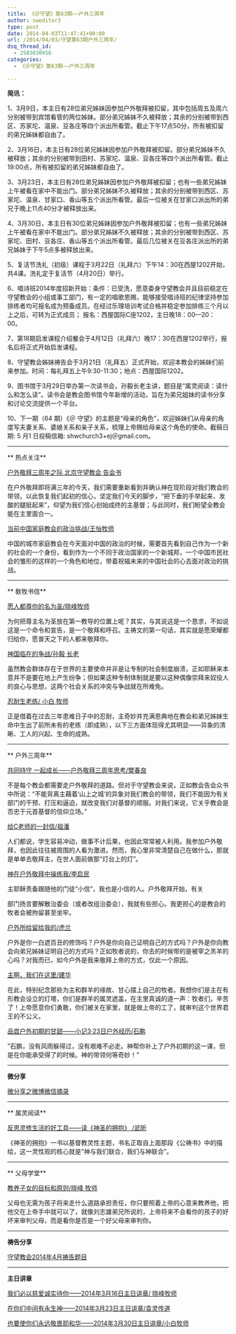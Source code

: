 ```yaml
---
title: 《＠守望》第63期——户外三周年
author: sweditor3
type: post
date: 2014-04-03T11:47:41+00:00
url: /2014/04/03/守望第63期户外三周年/
dsq_thread_id:
  - 2583030956
categories:
  - 《＠守望》第63期——户外三周年

---
```

**简讯：**

1、3月9日，本主日有28位弟兄姊妹因参加户外敬拜被扣留，其中包括周五及周六分别被带到宾馆看管的两位姊妹。部分弟兄姊妹不久被释放；其余的分别被带到西区、苏家坨、温泉、豆各庄等四个派出所看管。截止下午17点50分，所有被扣留的弟兄姊妹都自由了。

2、3月16日，本主日有28位弟兄姊妹因参加户外敬拜被扣留。部分弟兄姊妹不久被释放；其余的分别被带到田村、苏家坨、温泉、豆各庄等四个派出所看管。截止19:00点，所有被扣留的弟兄姊妹都自由了。

3、3月23日，本主日有28位弟兄姊妹因参加户外敬拜被扣留；也有一些弟兄姊妹上午被看在家中不能出门。部分弟兄姊妹不久被释放；其余的分别被带到西区、苏家坨、温泉、甘家口、香山等五个派出所看管。最后一位被关在甘家口派出所的弟兄于晚上11点40分才被释放出来。

4、3月30日，本主日有30位弟兄姊妹因参加户外敬拜被扣留；也有一些弟兄姊妹上午被看在家中不能出门。部分弟兄姊妹不久被释放；其余的分别被带到西区、苏家坨、田村、豆各庄、香山等五个派出所看管。最后几位被关在豆各庄派出所的弟兄姊妹于下午5点多被释放出来。

5、复活节洗礼（初级）课程于3月22日（礼拜六）下午14：30在西屋1202开始，共4课。洗礼定于复活节（4月20日）举行。

6、唱诗班2014年度招新开始：条件：已受洗，愿意委身守望教会并且目前稳定在守望教会的小组或事工部门，有一定的唱歌恩赐，能够接受唱诗班的纪律坚持参加排练者均可报名成为预备成员。在经过乐理培训考试合格并稳定参加排练三个月以上之后，可转为正式成员； 报名：西屋国际C座1202，主日晚18：00—20：00。

7、第18期启发课程介绍餐会于4月12日（礼拜六）晚17：30在西屋1202举行，报名后将正式开始启发课程。

8、守望教会姊妹祷告会于3月21日（礼拜五）正式开始，欢迎本教会的姊妹们前来参加。时间：每礼拜五上午9:30-11:30；地点：西屋国际1202。

9、图书馆于3月29日举办第一次读书会，孙毅长老主讲，题目是“属灵阅读：读什么和怎么读”。读书会是教会图书馆今年新增的活动，旨在为弟兄姐妹的读书分享和讨论交流提供一个平台。

10、下一期（64 期）《＠ 守望》的主题是“母亲的角色”，欢迎姊妹们从母亲的角度写夫妻关系、婆媳关系和亲子关系，梳理上帝赐给母亲这个角色的使命。截稿日期: 5 月1 日投稿信箱: shwchurch3+ej＠gmail.com。

* * *

** 热点关注**

[户外敬拜三周年之际 北京守望教会 告会书][1]
  
在户外敬拜即将满三年的今天，我们需要重新看到并确认神在现阶段对我们教会的带领，以此恢复我们起初的信心，坚定我们今天的脚步，“把下垂的手举起来、发酸的腿挺起来”，仰望为我们信心创始成终的主基督；与此同时，我们盼望全教会能在主里面合一。

[当前中国家庭教会的政治挑战/王怡牧师][2]
  
中国的城市家庭教会在今天面对中国的政治的时候，需要首先看到自己作为一个新的社会的一个身份，看到作为一个不同于政治国家的一个新城邦，一个中国市民社会的雏形的这样的一个角色和地位，带着祝福未来的中国社会的心去面对政治的挑战。

* * *

** 敎牧书信**

[愿人都尊你的名为圣/晓峰牧师][3]
  
为何把尊主名为圣放在第一教导的位置上呢？其实，与其说这是一个恳求，不如说这是一个命令和宣告，是一个敬拜和呼召。主祷文的第一句话，其实就是愿荣耀都归给你，愿普天之下的人都来敬拜你。

[神国临在的争战/孙毅 长老][4]
  
虽然教会群体存在于世界的主要使命并非是让专制的社会制度崩溃，正如耶稣来本意并不是要在地上产生纷争；但如果这种专制体制就是要以这种偶像崇拜来奴役人的良心与思想，这两个社会关系的冲突与争战就在所难免。

[忍耐生老练/ 小白 牧师][5]
  
正是借着在过去三年患难日子中的忍耐，主奇妙并充满恩典地在教会和弟兄姊妹生命中生出了前所未有的老练（即成熟），以下三方面体现得尤其明显——异象的清晰、工人的兴起、生命的成熟。

* * *

** 户外三周年**

[共同持守 一起成长——户外敬拜三周年思考/樊春良][6]
  
不是每个教会都需要走户外敬拜的道路。但对于守望教会来说，正如教会告会众书中所说：“不能背离主藉着‘山上之城’的异象对我们教会的带领，我们不能因为有关部门的干预、打压和逼迫，就改变我们对基督的顺服。对我们来说，它关乎教会是否忠于元首基督的信仰立场。”

[给C老师的一封信/祖潘][7]
  
人们都说，学生容易冲动，做事不计后果，也因此常常被人利用。我参加户外敬拜，也因此往往被周围的人看为激进。然而，我心里非常清楚自己在做什么，那就是单单去敬拜主，在世人面前做那“灯台上的灯”。

[神在户外敬拜中操练我/李启民][8]
  
主耶稣责备跟随他的门徒“小信”，我也是小信的人。户外敬拜开始，有关
  
部门扬言要解散治委会（或者改组治委会），我就有些担心。我更担心的是教会的牧者会被拘留甚至坐牢。

[户外所给留给我的/虎兰][9]
  
户外是你一白遮百丑的修饰吗？户外是你向自己证明自己的方式吗？户外是你向教会向弟兄姊妹证明自己的方式吗？正如牧者说的，你去的时候带的是被宰之羔羊的心吗？对我而已，如今户外是我来敬拜上帝的方式，仅此一个原因。

[主啊，我们在这里/建华][10]
  
在此，特别纪念那些为主和群羊的缘故、甘心摆上自己的牧者。我想你们是主在有形教会设立的灯塔，你们是群羊的属灵遮盖，在主里真诚的道一声：牧者们，辛苦了！上帝愿意你们勇敢，你们被关在家里，就是做上帝的工了，就审判这个世界君王的不公义。

[品尝户外初期的甘甜——小记3·23日户外经历/石鹏][11]
  
“石鹏，没有风雨躲得过，没有艰难不必走。神帮你补上了户外初期的这一课，但是在你能承受得了的时候。神的带领何等奇妙！”

* * *

**微分享**

[微分享之微博微信摘录][12]

* * *

** 属灵阅读**

[反思灵修生活的好工具——读《神圣的拥抱》 /武昕][13]
  
《神圣的拥抱》一书以基督教灵性主题，书名正取自上面那段《公祷书》中的描绘，这一灵性观的核心就是“神与我们联合，我们与神联合”。

* * *

** 父母学堂**

[教养子女的目标和原则/晓峰 牧师][14]
  
父母也无需为孩子将来走什么道路承担责任，你只要照着上帝的心意来教养他，把他交在上帝手中就可以了，就像刘志雄弟兄所说的，上帝将来不会看你的孩子的好坏来审判父母，而是看你是否是一个好父母来审判你。

* * *

**祷告分享**

[守望教会2014年4月祷告题目][15]

* * *

**主日讲章**

[我们必以慈爱诚实待你——2014年3月16日主日讲章/ 晓峰牧师][16]
  
[在你们中间有永生神——2014年3月23日主日讲章/袁灵传道][17]
  
[也要使你们永远敬畏耶和华——2014年3月30日主日讲章/小白牧师][18]

 [1]: /2014/03/28/户外敬拜三周年之际北京守望教会告会众书/
 [2]: /2014/04/03/当前中国家庭教会的政治挑战文王怡牧师/
 [3]: /2014/04/03/愿人都尊你的名为圣文晓峰牧师/
 [4]: /2014/04/03/神国临在的争战文孙毅长老/
 [5]: /2014/04/03/忍耐生老练文小白牧师/
 [6]: /2014/04/03/共同持守一起成长户外敬拜三周年思考文樊/
 [7]: /2014/04/03/给c老师的一封信文祖潘/
 [8]: /2014/04/03/神在户外敬拜中操练我文李启民/
 [9]: /2014/04/03/户外所给留给我的文虎兰/
 [10]: /2014/04/03/主啊我们在这里文建华/
 [11]: /2014/04/03/品尝户外初期的甘甜文石鹏/
 [12]: /2014/04/03/微分享2/
 [13]: /2014/04/03/反思灵修生活的好工具读神圣的拥抱文/
 [14]: /2014/04/03/教养子女的目标和原则文晓峰牧师/
 [15]: /2014/04/03/北京守望教会2014年4月守望祷告题目/
 [16]: /2014/03/14/我们必以慈爱诚实待你2014年3月16日主日讲章晓峰/
 [17]: /2014/03/21/在你们中间有永生神2014年3月23日主日讲章袁灵传/
 [18]: /2014/03/28/也要使你们永远敬畏耶和华2014年3月30日主日讲章/
